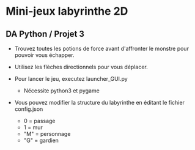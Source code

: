 # Mini-jeux labyrinthe 2D
## DA Python / Projet 3

* Trouvez toutes les potions de force avant d'affronter le monstre pour pouvoir vous échapper.
* Utilisez les flèches directionnels pour vous déplacer.

* Pour lancer le jeu, executez launcher_GUI.py
  * Nécessite python3 et pygame

* Vous pouvez modifier la structure du labyrinthe en éditant le fichier config.json
  * 0 = passage
  * 1 = mur
  * "M" = personnage
  * "G" = gardien
